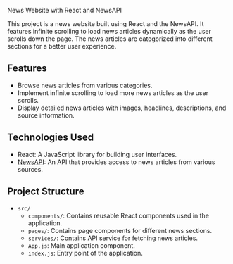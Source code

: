  News Website with React and NewsAPI
 
This project is a news website built using React and the NewsAPI. It features infinite scrolling to load news articles dynamically as the user scrolls down the page. The news articles are categorized into different sections for a better user experience.

## Features

- Browse news articles from various categories.
- Implement infinite scrolling to load more news articles as the user scrolls.
- Display detailed news articles with images, headlines, descriptions, and source information.

## Technologies Used

- React: A JavaScript library for building user interfaces.
- [NewsAPI](https://newsapi.org/): An API that provides access to news articles from various sources.

## Project Structure

- `src/`
  - `components/`: Contains reusable React components used in the application.
  - `pages/`: Contains page components for different news sections.
  - `services/`: Contains API service for fetching news articles.
  - `App.js`: Main application component.
  - `index.js`: Entry point of the application.
